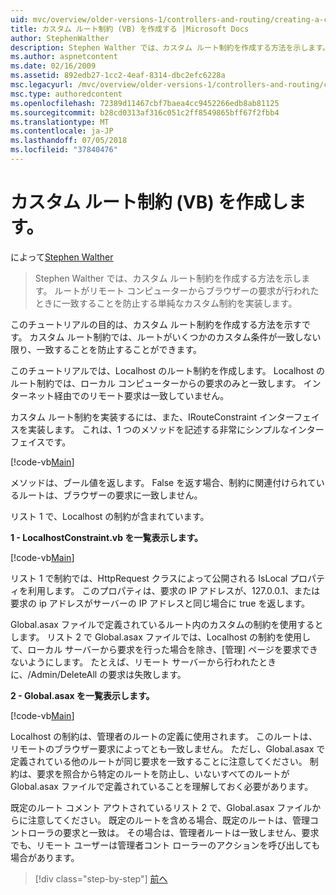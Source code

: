 ```yaml
---
uid: mvc/overview/older-versions-1/controllers-and-routing/creating-a-custom-route-constraint-vb
title: カスタム ルート制約 (VB) を作成する |Microsoft Docs
author: StephenWalther
description: Stephen Walther では、カスタム ルート制約を作成する方法を示します。 単純な実装のルートがされたりすることを防止するカスタムの制約に一致する w.
ms.author: aspnetcontent
ms.date: 02/16/2009
ms.assetid: 892edb27-1cc2-4eaf-8314-dbc2efc6228a
msc.legacyurl: /mvc/overview/older-versions-1/controllers-and-routing/creating-a-custom-route-constraint-vb
msc.type: authoredcontent
ms.openlocfilehash: 72389d11467cbf7baea4cc9452266edb8ab81125
ms.sourcegitcommit: b28cd0313af316c051c2ff8549865bff67f2fbb4
ms.translationtype: MT
ms.contentlocale: ja-JP
ms.lasthandoff: 07/05/2018
ms.locfileid: "37840476"
---
```

<a name="creating-a-custom-route-constraint-vb"></a>カスタム ルート制約 (VB) を作成します。
====================
によって[Stephen Walther](https://github.com/StephenWalther)

> Stephen Walther では、カスタム ルート制約を作成する方法を示します。 ルートがリモート コンピューターからブラウザーの要求が行われたときに一致することを防止する単純なカスタム制約を実装します。


このチュートリアルの目的は、カスタム ルート制約を作成する方法を示すです。 カスタム ルート制約では、ルートがいくつかのカスタム条件が一致しない限り、一致することを防止することができます。

このチュートリアルでは、Localhost のルート制約を作成します。 Localhost のルート制約では、ローカル コンピューターからの要求のみと一致します。 インターネット経由でのリモート要求は一致していません。

カスタム ルート制約を実装するには、また、IRouteConstraint インターフェイスを実装します。 これは、1 つのメソッドを記述する非常にシンプルなインターフェイスです。

[!code-vb[Main](creating-a-custom-route-constraint-vb/samples/sample1.vb)]

メソッドは、ブール値を返します。 False を返す場合、制約に関連付けられているルートは、ブラウザーの要求に一致しません。

リスト 1 で、Localhost の制約が含まれています。

**1 - LocalhostConstraint.vb を一覧表示します。**

[!code-vb[Main](creating-a-custom-route-constraint-vb/samples/sample2.vb)]

リスト 1 で制約では、HttpRequest クラスによって公開される IsLocal プロパティを利用します。 このプロパティは、要求の IP アドレスが、127.0.0.1、または要求の ip アドレスがサーバーの IP アドレスと同じ場合に true を返します。

Global.asax ファイルで定義されているルート内のカスタムの制約を使用するとします。 リスト 2 で Global.asax ファイルでは、Localhost の制約を使用して、ローカル サーバーから要求を行った場合を除き、[管理] ページを要求できないようにします。 たとえば、リモート サーバーから行われたときに、/Admin/DeleteAll の要求は失敗します。

**2 - Global.asax を一覧表示します。**

[!code-vb[Main](creating-a-custom-route-constraint-vb/samples/sample3.vb)]

Localhost の制約は、管理者のルートの定義に使用されます。 このルートは、リモートのブラウザー要求によってとも一致しません。 ただし、Global.asax で定義されている他のルートが同じ要求を一致することに注意してください。 制約は、要求を照合から特定のルートを防止し、いないすべてのルートが Global.asax ファイルで定義されていることを理解しておく必要があります。

既定のルート コメント アウトされているリスト 2 で、Global.asax ファイルからに注意してください。 既定のルートを含める場合、既定のルートは、管理コントローラの要求と一致は。 その場合は、管理者ルートは一致しません、要求でも、リモート ユーザーは管理者コント ローラーのアクションを呼び出しても場合があります。

> [!div class="step-by-step"]
> [前へ](creating-a-route-constraint-vb.md)
